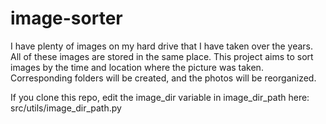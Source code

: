 # image-sorter

I have plenty of images on my hard drive that I have taken over the years. All of these images are stored in the same place. This project aims to sort images by the time and location where the picture was taken. Corresponding folders will be created, and the photos will be reorganized.

If you clone this repo, edit the image_dir variable in image_dir_path here:
    src/utils/image_dir_path.py